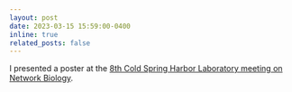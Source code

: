 ```yaml
---
layout: post
date: 2023-03-15 15:59:00-0400
inline: true
related_posts: false
---
```


I presented a poster at the [8th Cold Spring Harbor Laboratory meeting on Network Biology](https://meetings.cshl.edu/meetings.aspx?meet=network&year=23).
